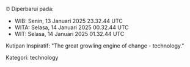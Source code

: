 ⏰ Diperbarui pada:
- WIB: Senin, 13 Januari 2025 23.32.44 UTC
- WITA: Selasa, 14 Januari 2025 00.32.44 UTC
- WIT: Selasa, 14 Januari 2025 01.32.44 UTC

Kutipan Inspiratif:
"The great growling engine of change - technology."


Kategori: technology

